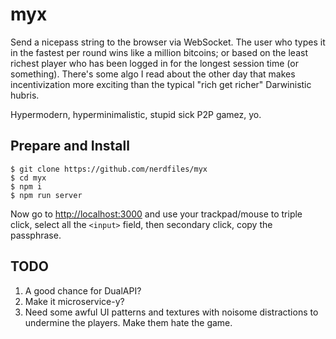 # myx

Send a nicepass string to the browser via WebSocket. The user who types it in the fastest per round wins like a million bitcoins; or based on the least richest player who has been logged in for the longest session time (or something). There's some algo I read about the other day that makes incentivization more exciting than the typical "rich get richer" Darwinistic hubris.

Hypermodern, hyperminimalistic, stupid sick P2P gamez, yo.

## Prepare and Install

    $ git clone https://github.com/nerdfiles/myx
    $ cd myx
    $ npm i
    $ npm run server

Now go to [http://localhost:3000](http://localhost:3000) and use your trackpad/mouse to triple click, select all the `<input>` field, then secondary click, copy the passphrase.

## TODO

1. A good chance for DualAPI?
2. Make it microservice-y?
3. Need some awful UI patterns and textures with noisome distractions to undermine the players. Make them hate the game.
